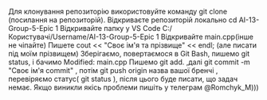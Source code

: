 Для клонування репозиторію використовуйте команду git clone (посилання на репозиторій).
Відкриваєте репозиторій локально cd AI-13-Group-5-Epic 1
Відкривайте папку у VS Code C:/Користувачі/Username/AI-13-Group-5-Epic 1
Відкривайте main.cpp(інше не чіпайте)
Пишете cout << "Своє ім'я та прізвище" << endl; (але писати під моїм прізвищем)
Зберігаємо, повертаємося в Git Bash, пишемо git status, і бачимо Modified: main.cpp
Пишемо git add. ,далі git commit -m "Своє ім'я commit" , потім git push origin назва вашої бренчі , перевіряємо статус( git status ), після цього буде писати, що задач немає.
Якщо виникли якісь проблеми пишіть у телеграм @Romchyk_M)))
